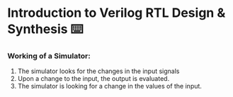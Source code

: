 # Introduction to Verilog RTL Design & Synthesis ⌨️


### Working of a Simulator:
1. The simulator looks for the changes in the input signals
2. Upon a change to the input, the output is evaluated.
3. The simulator is looking for a change in the values of the input. 
